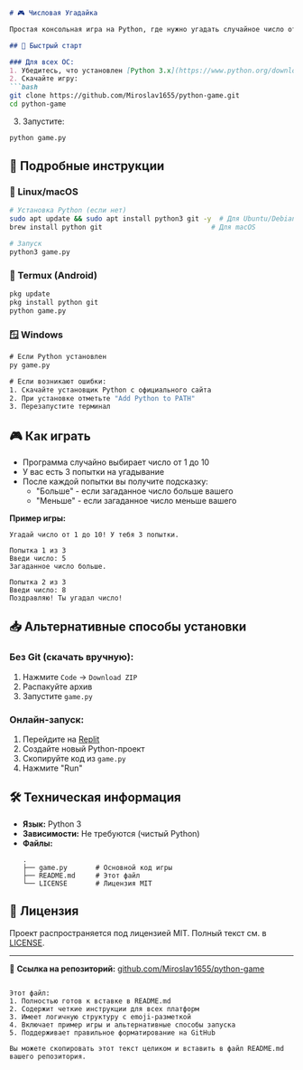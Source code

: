 ```markdown
# 🎮 Числовая Угадайка

Простая консольная игра на Python, где нужно угадать случайное число от 1 до 10 всего за 3 попытки!

## 🚀 Быстрый старт

### Для всех ОС:
1. Убедитесь, что установлен [Python 3.x](https://www.python.org/downloads/)
2. Скачайте игру:
```bash
git clone https://github.com/Miroslav1655/python-game.git
cd python-game
```
3. Запустите:
```bash
python game.py
```

## 📌 Подробные инструкции

### 🐧 Linux/macOS
```bash
# Установка Python (если нет)
sudo apt update && sudo apt install python3 git -y  # Для Ubuntu/Debian
brew install python git                           # Для macOS

# Запуск
python3 game.py
```

### 🫸 Termux (Android)
```bash
pkg update
pkg install python git
python game.py
```

### 🪟 Windows
```cmd
# Если Python установлен
py game.py

# Если возникают ошибки:
1. Скачайте установщик Python с официального сайта
2. При установке отметьте "Add Python to PATH"
3. Перезапустите терминал
```

## 🎮 Как играть
- Программа случайно выбирает число от 1 до 10
- У вас есть 3 попытки на угадывание
- После каждой попытки вы получите подсказку:
  - "Больше" - если загаданное число больше вашего
  - "Меньше" - если загаданное число меньше вашего

**Пример игры:**
```
Угадай число от 1 до 10! У тебя 3 попытки.

Попытка 1 из 3
Введи число: 5
Загаданное число больше.

Попытка 2 из 3
Введи число: 8
Поздравляю! Ты угадал число!
```

## 📥 Альтернативные способы установки

### Без Git (скачать вручную):
1. Нажмите `Code` → `Download ZIP`
2. Распакуйте архив
3. Запустите `game.py`

### Онлайн-запуск:
1. Перейдите на [Replit](https://replit.com)
2. Создайте новый Python-проект
3. Скопируйте код из `game.py`
4. Нажмите "Run"

## 🛠 Техническая информация

- **Язык:** Python 3
- **Зависимости:** Не требуются (чистый Python)
- **Файлы:**
  ```
  .
  ├── game.py       # Основной код игры
  ├── README.md     # Этот файл
  └── LICENSE       # Лицензия MIT
  ```

## 📜 Лицензия
Проект распространяется под лицензией MIT. Полный текст см. в [LICENSE](LICENSE).

---
🔗 **Ссылка на репозиторий:** [github.com/Miroslav1655/python-game](https://github.com/Miroslav1655/python-game)
```

Этот файл:
1. Полностью готов к вставке в README.md
2. Содержит четкие инструкции для всех платформ
3. Имеет логичную структуру с emoji-разметкой
4. Включает пример игры и альтернативные способы запуска
5. Поддерживает правильное форматирование на GitHub

Вы можете скопировать этот текст целиком и вставить в файл README.md вашего репозитория.
